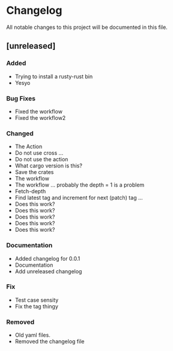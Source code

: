 # Changelog
All notable changes to this project will be documented in this file.

## [unreleased]

### Added

- Trying to install a rusty-rust bin
- Yesyo

### Bug Fixes

- Fixed the workflow
- Fixed the workflow2

### Changed

- The Action
- Do not use cross ...
- Do not use the action
- What cargo version is this?
- Save the crates
- The workflow
- The workflow ... probably the depth = 1 is a problem
- Fetch-depth
- Find latest tag and increment for next (patch) tag ...
- Does this work?
- Does this work?
- Does this work?
- Does this work?
- Does this work?

### Documentation

- Added changelog for 0.0.1
- Documentation
- Add unreleased changelog

### Fix

- Test case sensity
- Fix the tag thingy

### Removed

- Old yaml files.
- Removed the changelog file

<!-- generated b git-cliff -->
